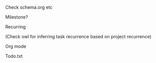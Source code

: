 Check schema.org etc

Milestone?

Recurring

(Check owl for inferring task recurrence based on project recurrence)

Org mode

Todo.txt